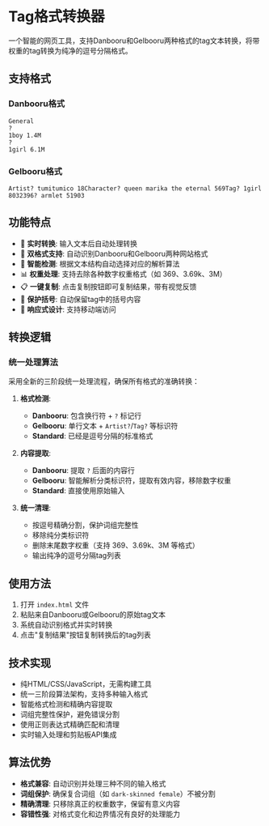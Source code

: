 # Tag格式转换器

一个智能的网页工具，支持Danbooru和Gelbooru两种格式的tag文本转换，将带权重的tag转换为纯净的逗号分隔格式。

## 支持格式

### Danbooru格式
```
General
?
1boy 1.4M
?
1girl 6.1M
```

### Gelbooru格式
```
Artist? tumitumico 18Character? queen marika the eternal 569Tag? 1girl 8032396? armlet 51903
```

## 功能特点

- 🔄 **实时转换**: 输入文本后自动处理转换
- 🎯 **双格式支持**: 自动识别Danbooru和Gelbooru两种网站格式
- 🤖 **智能检测**: 根据文本结构自动选择对应的解析算法
- 📊 **权重处理**: 支持去除各种数字权重格式（如 369、3.69k、3M）
- 📋 **一键复制**: 点击复制按钮即可复制结果，带有视觉反馈
- 🔧 **保护括号**: 自动保留tag中的括号内容
- 📱 **响应式设计**: 支持移动端访问

## 转换逻辑

### 统一处理算法
采用全新的三阶段统一处理流程，确保所有格式的准确转换：

1. **格式检测**: 
   - **Danbooru**: 包含换行符 + `?` 标记行
   - **Gelbooru**: 单行文本 + `Artist?`/`Tag?` 等标识符
   - **Standard**: 已经是逗号分隔的标准格式

2. **内容提取**: 
   - **Danbooru**: 提取 `?` 后面的内容行
   - **Gelbooru**: 智能解析分类标识符，提取有效内容，移除数字权重
   - **Standard**: 直接使用原始输入

3. **统一清理**: 
   - 按逗号精确分割，保护词组完整性
   - 移除纯分类标识符
   - 删除末尾数字权重（支持 369、3.69k、3M 等格式）
   - 输出纯净的逗号分隔tag列表

## 使用方法

1. 打开 `index.html` 文件
2. 粘贴来自Danbooru或Gelbooru的原始tag文本
3. 系统自动识别格式并实时转换
4. 点击"复制结果"按钮复制转换后的tag列表

## 技术实现

- 纯HTML/CSS/JavaScript，无需构建工具
- 统一三阶段算法架构，支持多种输入格式
- 智能格式检测和精确内容提取
- 词组完整性保护，避免错误分割
- 使用正则表达式精确匹配和清理
- 实时输入处理和剪贴板API集成

## 算法优势

- **格式兼容**: 自动识别并处理三种不同的输入格式
- **词组保护**: 确保复合词组（如 `dark-skinned female`）不被分割
- **精确清理**: 只移除真正的权重数字，保留有意义内容
- **容错性强**: 对格式变化和边界情况有良好的处理能力